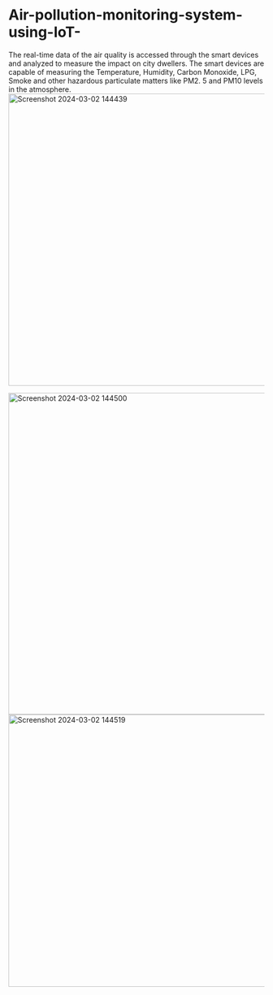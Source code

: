 # Air-pollution-monitoring-system-using-IoT-
The real-time data of the air quality is accessed through the smart devices and analyzed to measure the impact on city dwellers. The smart devices are capable of measuring the Temperature, Humidity, Carbon Monoxide, LPG, Smoke and other hazardous particulate matters like PM2. 5 and PM10 levels in the atmosphere.
<img width="575" alt="Screenshot 2024-03-02 144439" src="https://github.com/codingboth12/Air-pollution-monitoring-system-using-IoT-/assets/139882771/08036bef-7e03-48c5-b348-a5a64e6a2116">

<img width="633" alt="Screenshot 2024-03-02 144500" src="https://github.com/codingboth12/Air-pollution-monitoring-system-using-IoT-/assets/139882771/521c5d50-4132-4bc9-ae94-4add368634ed">

<img width="536" alt="Screenshot 2024-03-02 144519" src="https://github.com/codingboth12/Air-pollution-monitoring-system-using-IoT-/assets/139882771/18a8d4eb-5df4-4a78-ba5f-0a8b44b547f1">
